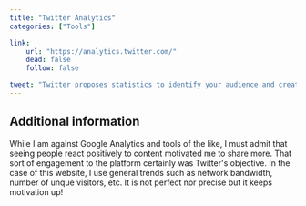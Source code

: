 ```yaml
---
title: "Twitter Analytics"
categories: ["Tools"]

link:
    url: "https://analytics.twitter.com/"
    dead: false
    follow: false

tweet: "Twitter proposes statistics to identify your audience and create better content. Try it!"
---
```


## Additional information

While I am against Google Analytics and tools of the like, I must admit that seeing people react positively to content
motivated me to share more. That sort of engagement to the platform certainly was Twitter's objective. In the case of
this website, I use general trends such as network bandwidth, number of unque visitors, etc. It is not perfect nor
precise but it keeps motivation up!

